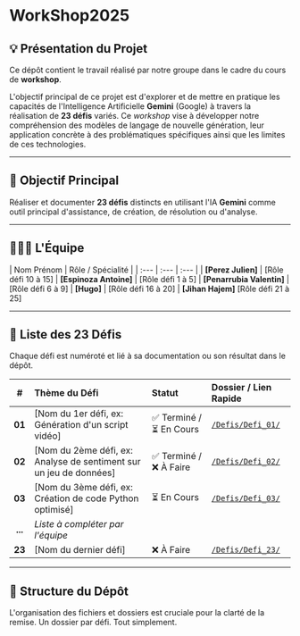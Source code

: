 # WorkShop2025

## 💡 Présentation du Projet

Ce dépôt contient le travail réalisé par notre groupe dans le cadre du cours de **workshop**.

L'objectif principal de ce projet est d'explorer et de mettre en pratique les capacités de l'Intelligence Artificielle **Gemini** (Google) à travers la réalisation de **23 défis** variés. Ce *workshop* vise à développer notre compréhension des modèles de langage de nouvelle génération, leur application concrète à des problématiques spécifiques ainsi que les limites de ces technologies.

---

## 🎯 Objectif Principal

Réaliser et documenter **23 défis** distincts en utilisant l'IA **Gemini** comme outil principal d'assistance, de création, de résolution ou d'analyse.

---

## 🧑‍🤝‍🧑 L'Équipe

| Nom Prénom | Rôle / Spécialité |
| :--- | :--- | :--- |
| **[Perez Julien]** | [Rôle défi 10 à 15]
| **[Espinoza Antoine]** | [Rôle défi 1 à 5]
| **[Penarrubia Valentin]** | [Rôle défi 6 à 9]
| **[Hugo]** | [Rôle défi 16 à 20]
| **[Jihan Hajem]** [Rôle défi 21 à 25]

---

## 📝 Liste des 23 Défis

Chaque défi est numéroté et lié à sa documentation ou son résultat dans le dépôt.

| \# | Thème du Défi | Statut | Dossier / Lien Rapide |
| :---: | :--- | :--- | :--- |
| **01** | [Nom du 1er défi, ex: Génération d'un script vidéo] | ✅ Terminé / ⏳ En Cours | [`/Defis/Defi_01/`](./Defis/Defi_01) |
| **02** | [Nom du 2ème défi, ex: Analyse de sentiment sur un jeu de données] | ✅ Terminé / ❌ À Faire | [`/Defis/Defi_02/`](./Defis/Defi_02) |
| **03** | [Nom du 3ème défi, ex: Création de code Python optimisé] | ⏳ En Cours | [`/Defis/Defi_03/`](./Defis/Defi_03) |
| **...** | *Liste à compléter par l'équipe* | | |
| **23** | [Nom du dernier défi] | ❌ À Faire | [`/Defis/Defi_23/`](./Defis/Defi_23) |

---

## 📁 Structure du Dépôt

L'organisation des fichiers et dossiers est cruciale pour la clarté de la remise. Un dossier par défi. Tout simplement.